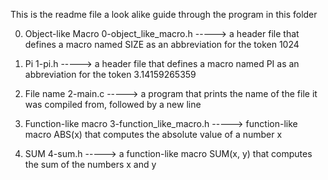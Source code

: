 This is the readme file a look alike guide through the program in this folder

0. Object-like Macro
0-object_like_macro.h -----> a header file that defines a macro named SIZE as an abbreviation for the token 1024

1. Pi
1-pi.h -----> a header file that defines a macro named PI as an abbreviation for the token 3.14159265359

2. File name
2-main.c -----> a program that prints the name of the file it was compiled from, followed by a new line

3. Function-like macro
3-function_like_macro.h -----> function-like macro ABS(x) that computes the absolute value of a number x

4. SUM
4-sum.h -----> a function-like macro SUM(x, y) that computes the sum of the numbers x and y


